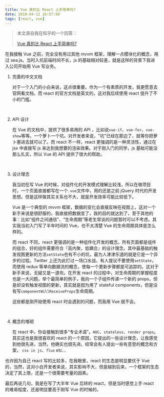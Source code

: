 ```yaml
---
title: Vue 真的比 React 上手简单吗?
date: 2018-04-12 16:57:58
tags: [react, vue]
---
```


>   本文源自我在知乎的一个回答：
>
>   [Vue 真的比 React 上手简单吗?](https://www.zhihu.com/question/271908748/answer/365118404)

在我接触 Vue 之前，完全没有用过其他 mvvm 框架，理解一点模块化的概念，用过 sea.js。当时入坑前端时间不长，js 的基础相对较差，就是这样的背景下我进入公司开始用 Vue 写业务。

1.  完善的中文文档

    对于一个入门的小白来说，这点很重要。作为一个有素质的开发，我更愿意去官网看文档，而 react 的官方文档是英文的，这对我后续使用 react 提升了不小的门槛。

    ​

2.  API 设计

    在 Vue 的文档中，提供了很多易用的 API ，比如说`vue-if`、`vue-for`、`vue-show`等等。一个萝卜一个坑，对开发者来说，"坑"已经在那边了，就等你把萝卜塞进去就可以了。而 react 不一样，react 更强调的是一种灵活性，通过在 jsx 中直接写 js 来达到我想要的渲染效果。对于刚入门的同学，js 基础可能没那么扎实，所以 Vue 的 API 提供了很大的帮助。

    ​

3.  设计理念

    我当初在写 Vue 的时候，对组件化的开发模式理解比较浅，所以在做项目时，一个页面直接都写在一个`.vue`文件中，用的还是之前 jQuery 时代的开发思想。但是这样做其实关系也不大，就是开发效率可能比较低下。

    Vue 是一个典型的 mvvm 框架，数据的变化会直接反映在视图上，这对一个新手来说是很舒服的，我直接把数据变了，我的目的就达到了，至于其他的事：比如“组件之间通信”、“生命周期”等老生常谈的问题暂时可以不考虑。其实我当初入门写了半年时间的 Vue，也不太清楚 Vue 的生命周期具体是怎么样的。

    而 react 不同，react 更强调的是一种组件化开发的概念。所有页面都是组件的组合，好的组件需要符合『高内聚，低耦合』的设计理念。其中最基础的触发视图更新的方法`setState`也有不小的坑，最为人津津乐道的就是它是一个异步的过程。Twitter 上还为此打过一场口水战，有人提议不要使用`setState`，而使用 redux 等单向数据流的概念，使每一个更新步骤都是可追踪的。这对于新手来说，无疑又是一道坎。在开发 react 的过程中，对生命周期的掌握程度也是一大问题。举个最简单的例子，我向一个子组件传递一个新的 props，但是却没有触发视图的更新，其实就是因为用了 stateful components，但是没有写`componentWillReceiveProps`生命周期。

    这些都是刚开始使用 react 时会遇到的问题，而我用 Vue 就不会。

    ​

4.  概念的堆砌

    在 react 中，你会接触到很多“专业术语”。`HOC`、`stateless`、`render props`。其实这也是我很喜欢的 react 的一个原因，它提出的一些设计理念，让我感觉到他很先进，当然，他确实也很先进。经常会有人提出一些有意思的概念和方案， `css in js`、`flux` etc...

也许因为自己 react 写的比较多，在我眼里，react 的生态是明显要优于 Vue 的，当然，这对小白开发者来说，其实影响不大，但是越到后来，一个框架的生态决定了其上限，还是一个很需要考量的因素。

最后再说几句，我是在写了大半年 Vue 后转的 react，但是当时感觉上手 react 的难易程度，还是明显要高于刚写 Vue 的时候的。